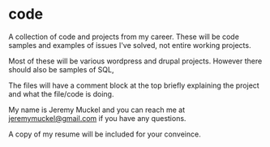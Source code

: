 # code
A collection of code and projects from my career. These will be code samples and examples of issues I've solved, not entire working projects.

Most of these will be various wordpress and drupal projects. However there should also be samples of SQL,

The files will have a comment block at the top briefly explaining the project and what the file/code is doing.

My name is Jeremy Muckel and you can reach me at jeremymuckel@gmail.com if you have any questions. 

A copy of my resume will be included for your conveince. 
